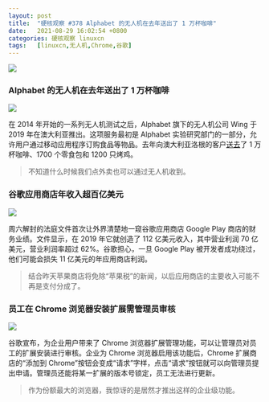 ```yaml
---
layout: post
title:	"硬核观察 #378 Alphabet 的无人机在去年送出了 1 万杯咖啡"
date:	2021-08-29 16:02:54 +0800 
categories:	硬核观察 linuxcn 
tags:	[linuxcn,无人机,Chrome,谷歌]
---
```



![](/Asserts/Images//attachment/album/202108/29/160134hpkg7ty9vgz92gk1.jpg)


### Alphabet 的无人机在去年送出了 1 万杯咖啡


![](/Asserts/Images//attachment/album/202108/29/160201btndz0mdd6m9391j.jpg)


在 2014 年开始的一系列无人机测试之后，Alphabet 旗下的无人机公司 Wing 于 2019 年在澳大利亚推出。这项服务最初是 Alphabet 实验研究部门的一部分，允许用户通过移动应用程序订购食品等物品。去年向澳大利亚洛根的客户[送去](https://www.cnbc.com/2021/08/25/alphabet-wing-drones-delivered-10000-cups-of-coffee-in-the-last-year.html)了 1 万杯咖啡、1700 个零食包和 1200 只烤鸡。



> 
> 不知道什么时候我们点外卖也可以通过无人机收到。
> 
> 
> 


### 谷歌应用商店年收入超百亿美元


![](/Asserts/Images//attachment/album/202108/29/160223rhqq6r6qy1q9rgq6.jpg)


周六解封的法庭文件首次让外界清楚地一窥谷歌应用商店 Google Play 商店的财务业绩。文件显示，在 2019 年它就创造了 112 亿美元收入，其中营业利润 70 亿美元，营业利润率超过 62%。谷歌担心，一旦 Google Play 被开发者成功绕过，他们可能会损失 11 亿美元的年应用商店利润。



> 
> 结合昨天苹果商店将免除“苹果税”的新闻，以后应用商店的主要收入可能不再是支付分成了。
> 
> 
> 


### 员工在 Chrome 浏览器安装扩展需管理员审核


![](/Asserts/Images//attachment/album/202108/29/160238qvvxk9xyvvm5k8dv.jpg)


谷歌宣布，为企业用户带来了 Chrome 浏览器扩展管理功能，可以让管理员对员工的扩展安装进行审核。企业为 Chrome 浏览器启用该功能后，Chrome 扩展商店的“添加到 Chrome”按钮会变成“请求”字样，点击“请求”按钮就可以向管理员提出申请。管理员还能将某一扩展的版本号锁定，员工无法进行更新。



> 
> 作为份额最大的浏览器，我惊讶的是居然才推出这样的企业级功能。
> 
> 
>
